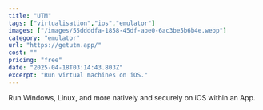 ```yaml
---
title: "UTM"
tags: ["virtualisation","ios","emulator"]
images: ["/images/55ddddfa-1858-45df-abe0-6ac3be5b6b4e.webp"]
category: "emulator"
url: "https://getutm.app/"
cost: ""
pricing: "free"
date: "2025-04-18T03:14:43.803Z"
excerpt: "Run virtual machines on iOS."
---
```


Run Windows, Linux, and more natively and securely on iOS within an App.